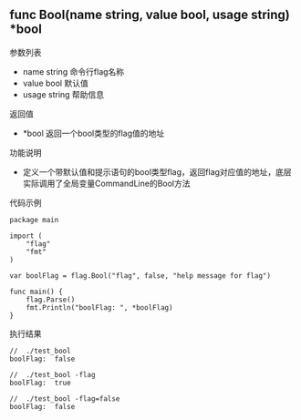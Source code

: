 ## func Bool(name string, value bool, usage string) *bool

参数列表
- name string 命令行flag名称
- value bool 默认值
- usage string 帮助信息

返回值
- *bool 返回一个bool类型的flag值的地址

功能说明
- 定义一个带默认值和提示语句的bool类型flag，返回flag对应值的地址，底层实际调用了全局变量CommandLine的Bool方法

代码示例
    
    package main
    
    import (
    	"flag"
    	"fmt"
    )
    
    var boolFlag = flag.Bool("flag", false, "help message for flag")
    
    func main() {
    	flag.Parse()
    	fmt.Println("boolFlag: ", *boolFlag)
    }

执行结果
    
    //  ./test_bool
    boolFlag:  false
    
    //  ./test_bool -flag
    boolFlag:  true
    
    //  ./test_bool -flag=false
    boolFlag:  false
